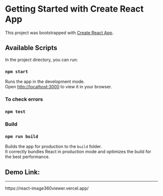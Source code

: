 # Getting Started with Create React App

This project was bootstrapped with [Create React App](https://github.com/facebook/create-react-app).

## Available Scripts

In the project directory, you can run:

### `npm start`

Runs the app in the development mode.\
Open [http://localhost:3000](http://localhost:3000) to view it in your browser.

<h3>To check errors</h3>

### `npm test`

<h3>Build</h3>

### `npm run build`

Builds the app for production to the `build` folder.\
It correctly bundles React in production mode and optimizes the build for the best performance.

<h2>Demo Link:</h2>
<hr/>
https://react-image360viewer.vercel.app/

